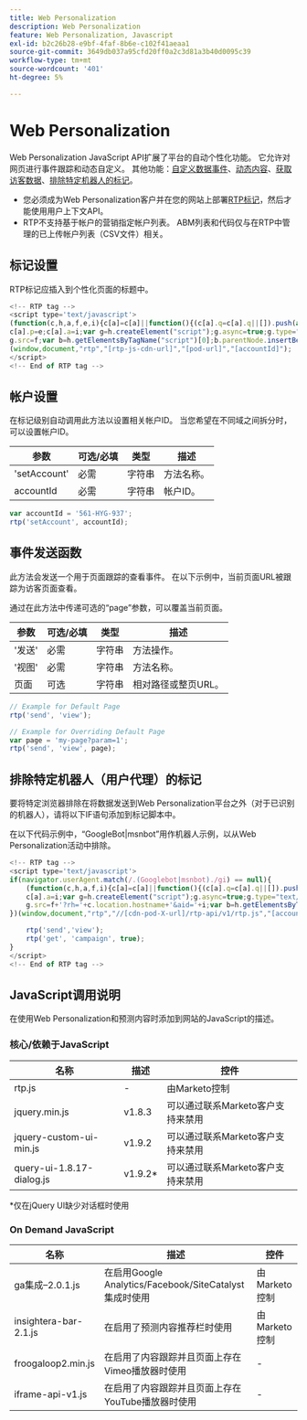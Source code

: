 ```yaml
---
title: Web Personalization
description: Web Personalization
feature: Web Personalization, Javascript
exl-id: b2c26b28-e9bf-4faf-8b6e-c102f41aeaa1
source-git-commit: 3649db037a95cfd20ff0a2c3d81a3b40d0095c39
workflow-type: tm+mt
source-wordcount: '401'
ht-degree: 5%

---
```


# Web Personalization

Web Personalization JavaScript API扩展了平台的自动个性化功能。 它允许对网页进行事件跟踪和动态自定义。 其他功能：[自定义数据事件](custom-data-events.md)、[动态内容](web-personalization.md)、[获取访客数据](get-visitor-data.md)、[排除特定机器人的标记](#exclude_tag_for_specific_bots)。

- 您必须成为Web Personalization客户并在您的网站上部署[RTP标记](https://experienceleague.adobe.com/en/docs/marketo/using/product-docs/web-personalization/rtp-tag-implementation/deploy-the-rtp-javascript)，然后才能使用用户上下文API。
- RTP不支持基于帐户的营销指定帐户列表。 ABM列表和代码仅与在RTP中管理的已上传帐户列表（CSV文件）相关。

## 标记设置

RTP标记应插入到个性化页面的标题中。

```javascript
<!-- RTP tag -->
<script type='text/javascript'>
(function(c,h,a,f,e,i){c[a]=c[a]||function(){(c[a].q=c[a].q||[]).push(arguments)};
c[a].p=e;c[a].a=i;var g=h.createElement("script");g.async=true;g.type="text/javascript";
g.src=f;var b=h.getElementsByTagName("script")[0];b.parentNode.insertBefore(g,b)})
(window,document,"rtp","[rtp-js-cdn-url]","[pod-url]","[accountId]");
</script>
<!-- End of RTP tag -->
```

## 帐户设置

在标记级别自动调用此方法以设置相关帐户ID。 当您希望在不同域之间拆分时，可以设置帐户ID。

| 参数 | 可选/必填 | 类型 | 描述 |
|--------------|-------------------|--------|--------------|
| &#39;setAccount&#39; | 必需 | 字符串 | 方法名称。 |
| accountId | 必需 | 字符串 | 帐户ID。 |

```javascript
var accountId = '561-HYG-937';
rtp('setAccount', accountId);
```

## 事件发送函数

此方法会发送一个用于页面跟踪的查看事件。 在以下示例中，当前页面URL被跟踪为访客页面查看。

通过在此方法中传递可选的“page”参数，可以覆盖当前页面。

| 参数 | 可选/必填 | 类型 | 描述 |
|-----------|-------------------|--------|---------------------------------|
| &#39;发送&#39; | 必需 | 字符串 | 方法操作。 |
| &#39;视图&#39; | 必需 | 字符串 | 方法名称。 |
| 页面 | 可选 | 字符串 | 相对路径或整页URL。 |

```javascript
// Example for Default Page
rtp('send', 'view');

// Example for Overriding Default Page
var page = 'my-page?param=1';
rtp('send', 'view', page);
```

## 排除特定机器人（用户代理）的标记

要将特定浏览器排除在将数据发送到Web Personalization平台之外（对于已识别的机器人），请将以下IF语句添加到标记脚本中。

在以下代码示例中，“GoogleBot|msnbot”用作机器人示例，以从Web Personalization活动中排除。

```javascript
<!-- RTP tag -->
<script type='text/javascript'>
if(navigator.userAgent.match(/.(Googlebot|msnbot)./gi) == null){
    (function(c,h,a,f,i){c[a]=c[a]||function(){(c[a].q=c[a].q||[]).push(arguments)};
    c[a].a=i;var g=h.createElement("script");g.async=true;g.type="text/javascript";
    g.src=f+'?rh='+c.location.hostname+'&aid='+i;var b=h.getElementsByTagName("script")[0];b.parentNode.insertBefore(g,b);
})(window,document,"rtp","//[cdn-pod-X-url]/rtp-api/v1/rtp.js","[accountId]");

    rtp('send','view');
    rtp('get', 'campaign', true);
}
</script>
<!-- End of RTP tag -->
```

## JavaScript调用说明

在使用Web Personalization和预测内容时添加到网站的JavaScript的描述。

### 核心/依赖于JavaScript

| 名称 | 描述 | 控件 |
|---------------------------|-------------|--------------------------------------------------------|
| rtp.js | - | 由Marketo控制 |
| jquery.min.js | v1.8.3 | 可以通过联系Marketo客户支持来禁用 |
| jquery-custom-ui-min.js | v1.9.2 | 可以通过联系Marketo客户支持来禁用 |
| query-ui-1.8.17-dialog.js | v1.9.2* | 可以通过联系Marketo客户支持来禁用 |

*仅在jQuery UI缺少对话框时使用

### On Demand JavaScript

| 名称 | 描述 | 控件 |
|-------------------------|-----------------------------------------------------------------------|-----------------------|
| ga集成–2.0.1.js | 在启用Google Analytics/Facebook/SiteCatalyst集成时使用 | 由Marketo控制 |
| insightera-bar-2.1.js | 在启用了预测内容推荐栏时使用 | 由Marketo控制 |
| froogaloop2.min.js | 在启用了内容跟踪并且页面上存在Vimeo播放器时使用 | - |
| iframe-api-v1.js | 在启用了内容跟踪并且页面上存在YouTube播放器时使用 | - |
